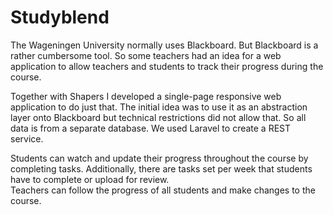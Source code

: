 <!--
  id: 2838
  slug: studyblend
  type: fortpolio
  excerpt: <p>Developed a single-page responsive web application that allows teachers and students to track their progress during a course. Used Angular as Javascript framework and Laravel to create a REST service.</p> 
  content: <p>The Wageningen University normally uses Blackboard. But Blackboard is a rather cumbersome tool. So some teachers had an idea for a web application to allow teachers and students to track their progress during the course.</p> <p>Together with Shapers I developed a single-page responsive web application to do just that. The initial idea was to use it as an abstraction layer onto Blackboard but technical restrictions did not allow that. So all data is from a separate database. We used Laravel to create a REST service.</p> <p>Students can watch and update their progress throughout the course by completing tasks. Additionally, there are tasks set per week that students have to complete or upload for review.<br /> Teachers can follow the progress of all students and make changes to the course.</p> 
  categories: javascript,frontend,HTML/CSS,framework,backend,mobile
  tags: Angular,Laravel,REST,Grunt,interaction design,JSDoc,concept
  datefrom: 2015-07-13
  dateto: 2015-07-31
  incv: true
  inportfolio: true
  clients: Shapers
  collaboration: 
  prizes: 
  thumbnail: HSO-App-students.png
  image: HSO-App-students.png
  images: HSO-App-mobile-login.png,HSO-App-mobile-week-1.png,HSO-App-mobile-group-tasks.png,HSO-App-mobile-menu.png,HSO-App-profile.png,HSO-App-overview.png,HSO-App-week-1.png,HSO-App-students.png,HSO-App-student.png,HSO-App-settings.png
-->

# Studyblend

<p>The Wageningen University normally uses Blackboard. But Blackboard is a rather cumbersome tool. So some teachers had an idea for a web application to allow teachers and students to track their progress during the course.</p>
<p>Together with Shapers I developed a single-page responsive web application to do just that. The initial idea was to use it as an abstraction layer onto Blackboard but technical restrictions did not allow that. So all data is from a separate database. We used Laravel to create a REST service.</p>
<p>Students can watch and update their progress throughout the course by completing tasks. Additionally, there are tasks set per week that students have to complete or upload for review.<br />
Teachers can follow the progress of all students and make changes to the course.</p>

